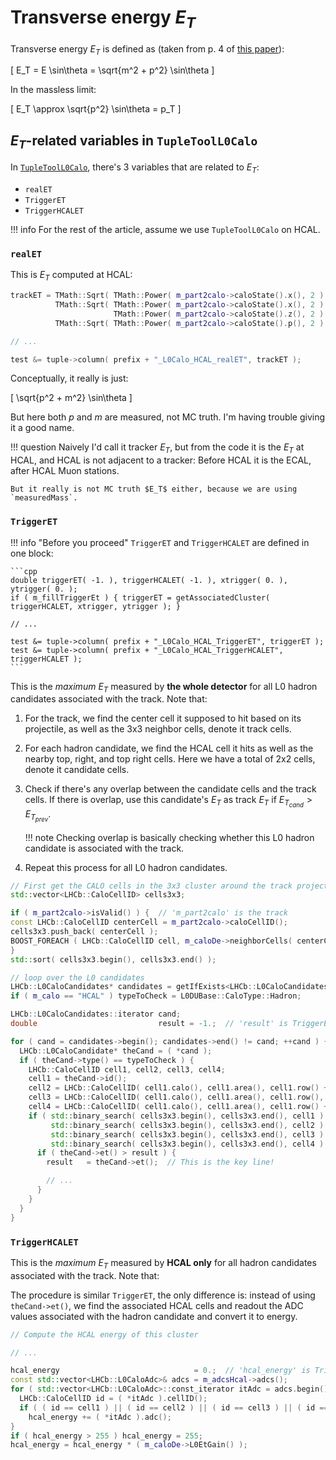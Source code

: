 # Transverse energy $E_T$

Transverse energy $E_T$ is defined as (taken from p. 4 of [this paper](https://arxiv.org/pdf/2008.11556.pdf)):

\[
E_T = E \sin\theta = \sqrt{m^2 + p^2} \sin\theta
\]

In the massless limit:

\[
E_T \approx \sqrt{p^2} \sin\theta = p_T
\]

## $E_T$-related variables in `TupleToolL0Calo`

In [`TupleToolL0Calo`](https://gitlab.cern.ch/lhcb/Analysis/-/blob/run2-patches/Phys/DecayTreeTupleTrigger/src/TupleToolL0Calo.cpp), there's 3 variables that are related to $E_T$:

- `realET`
- `TriggerET`
- `TriggerHCALET`

!!! info
    For the rest of the article, assume we use `TupleToolL0Calo` on HCAL.

### `realET`

This is $E_T$ computed at HCAL:

```cpp
trackET = TMath::Sqrt( TMath::Power( m_part2calo->caloState().x(), 2 ) + TMath::Power( m_part2calo->caloState().y(), 2 ) ) /
          TMath::Sqrt( TMath::Power( m_part2calo->caloState().x(), 2 ) + TMath::Power( m_part2calo->caloState().y(), 2 ) +
                       TMath::Power( m_part2calo->caloState().z(), 2 ) ) *
          TMath::Sqrt( TMath::Power( m_part2calo->caloState().p(), 2 ) + TMath::Power( P->measuredMass(), 2 ) );

// ...

test &= tuple->column( prefix + "_L0Calo_HCAL_realET", trackET );
```

Conceptually, it really is just:

\[
\sqrt{p^2 + m^2} \sin\theta
\]

But here both $p$ and $m$ are measured, not MC truth. I'm having trouble giving
it a good name.

!!! question
    Naively I'd call it tracker $E_T$, but from the code it is the $E_T$ at HCAL,
    and HCAL is not adjacent to a tracker: Before HCAL it is the ECAL, after HCAL
    Muon stations.

    But it really is not MC truth $E_T$ either, because we are using
    `measuredMass`.


### `TriggerET`

!!! info "Before you proceed"
    `TriggerET` and `TriggerHCALET` are defined in one block:

    ```cpp
    double triggerET( -1. ), triggerHCALET( -1. ), xtrigger( 0. ), ytrigger( 0. );
    if ( m_fillTriggerEt ) { triggerET = getAssociatedCluster( triggerHCALET, xtrigger, ytrigger ); }

    // ...

    test &= tuple->column( prefix + "_L0Calo_HCAL_TriggerET", triggerET );
    test &= tuple->column( prefix + "_L0Calo_HCAL_TriggerHCALET", triggerHCALET );
    ```

This is the _maximum_ $E_T$ measured by **the whole detector** for all L0
hadron candidates associated with the track. Note that:

1. For the track, we find the center cell it supposed to hit based on its
    projectile, as well as the 3x3 neighbor cells, denote it track cells.

2. For each hadron candidate, we find the HCAL cell it hits as well as the nearby
    top, right, and top right cells. Here we have a total of 2x2 cells, denote it
    candidate cells.

3. Check if there's any overlap between the candidate cells and the track cells.
    If there is overlap, use this candidate's $E_T$ as track $E_T$ if
    $E_{T_{cand}} > E_{T_{prev}}$.

    !!! note
        Checking overlap is basically checking whether this L0 hadron candidate
        is associated with the track.

4. Repeat this process for all L0 hadron candidates.

```cpp
// First get the CALO cells in the 3x3 cluster around the track projection
std::vector<LHCb::CaloCellID> cells3x3;

if ( m_part2calo->isValid() ) {  // 'm_part2calo' is the track
const LHCb::CaloCellID centerCell = m_part2calo->caloCellID();
cells3x3.push_back( centerCell );
BOOST_FOREACH ( LHCb::CaloCellID cell, m_caloDe->neighborCells( centerCell ) ) { cells3x3.push_back( cell ); };
}
std::sort( cells3x3.begin(), cells3x3.end() );

// loop over the L0 candidates
LHCb::L0CaloCandidates* candidates = getIfExists<LHCb::L0CaloCandidates>( m_location );
if ( m_calo == "HCAL" ) typeToCheck = L0DUBase::CaloType::Hadron;

LHCb::L0CaloCandidates::iterator cand;
double                           result = -1.;  // 'result' is TriggerET

for ( cand = candidates->begin(); candidates->end() != cand; ++cand ) {
  LHCb::L0CaloCandidate* theCand = ( *cand );
  if ( theCand->type() == typeToCheck ) {
    LHCb::CaloCellID cell1, cell2, cell3, cell4;
    cell1 = theCand->id();
    cell2 = LHCb::CaloCellID( cell1.calo(), cell1.area(), cell1.row() + 1, cell1.col() );
    cell3 = LHCb::CaloCellID( cell1.calo(), cell1.area(), cell1.row(), cell1.col() + 1 );
    cell4 = LHCb::CaloCellID( cell1.calo(), cell1.area(), cell1.row() + 1, cell1.col() + 1 );
    if ( std::binary_search( cells3x3.begin(), cells3x3.end(), cell1 ) ||
         std::binary_search( cells3x3.begin(), cells3x3.end(), cell2 ) ||
         std::binary_search( cells3x3.begin(), cells3x3.end(), cell3 ) ||
         std::binary_search( cells3x3.begin(), cells3x3.end(), cell4 ) ) {
      if ( theCand->et() > result ) {
        result   = theCand->et();  // This is the key line!

        // ...
      }
    }
  }
}
```


### `TriggerHCALET`

This is the _maximum_ $E_T$ measured by **HCAL only** for all hadron
candidates associated with the track. Note that:

The procedure is similar `TriggerET`, the only difference is:
instead of using `theCand->et()`, we find the associated HCAL cells and readout
the ADC values associated with the hadron candidate and convert it to energy.


```cpp
// Compute the HCAL energy of this cluster

// ...

hcal_energy                              = 0.;  // 'hcal_energy' is TriggerHCALET
const std::vector<LHCb::L0CaloAdc>& adcs = m_adcsHcal->adcs();
for ( std::vector<LHCb::L0CaloAdc>::const_iterator itAdc = adcs.begin(); adcs.end() != itAdc; ++itAdc ) {
  LHCb::CaloCellID id = ( *itAdc ).cellID();
  if ( ( id == cell1 ) || ( id == cell2 ) || ( id == cell3 ) || ( id == cell4 ) )
    hcal_energy += ( *itAdc ).adc();
}
if ( hcal_energy > 255 ) hcal_energy = 255;
hcal_energy = hcal_energy * ( m_caloDe->L0EtGain() );
```
